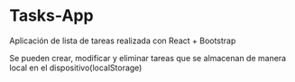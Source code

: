 # Tasks-App

Aplicación de lista de tareas realizada con React + Bootstrap

Se pueden crear, modificar y eliminar tareas que se almacenan de manera local en el dispositivo(localStorage)
